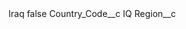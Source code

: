 <?xml version="1.0" encoding="UTF-8"?>
<CustomMetadata xmlns="http://soap.sforce.com/2006/04/metadata" xmlns:xsi="http://www.w3.org/2001/XMLSchema-instance" xmlns:xsd="http://www.w3.org/2001/XMLSchema">
    <label>Iraq</label>
    <protected>false</protected>
    <values>
        <field>Country_Code__c</field>
        <value xsi:type="xsd:string">IQ</value>
    </values>
    <values>
        <field>Region__c</field>
        <value xsi:nil="true"/>
    </values>
</CustomMetadata>

